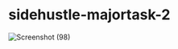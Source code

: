 # sidehustle-majortask-2
![Screenshot (98)](https://user-images.githubusercontent.com/65260475/97008213-7202ba80-153a-11eb-8e03-3ccaf5dbeb73.png)
